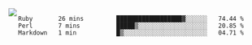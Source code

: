 

<a href="https://github.com/anuraghazra/github-readme-stats">
  <img align="left" src="https://github-readme-stats.vercel.app/api?username=kfly8&count_private=true&show_icons=true&theme=calm" />
</a>


<!--START_SECTION:waka-->
```text
Ruby       26 mins         ██████████████████▓░░░░░░   74.44 % 
Perl       7 mins          █████▒░░░░░░░░░░░░░░░░░░░   20.85 % 
Markdown   1 min           █▒░░░░░░░░░░░░░░░░░░░░░░░   04.71 % 
```
<!--END_SECTION:waka-->
